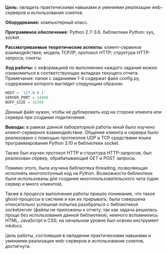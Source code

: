 **Цель:** овладеть практическими навыками и умениями реализации web-серверов и
использования сокетов.

**Оборудование:** компьютерный класс.

**Программное обеспечение:** Python 2.7-3.6, библиотеки Python: sys, socket.

**Рассматриваемые теоретические аспекты**: клиент-сервеное взаимодействие; модель TCP/IP; протокол HTTP; структура HTTP-запроса; сокеты.

**Ход работы:** с информацией по выполнению каждого задания можно ознакомиться в соответствующих вкладках текущего отчета. Примечание: папки с заданиями 1-4 содержат файл config.py, содержимое которого выглядит следующим образом:
```python
HOST = '127.0.0.1'
SERVER_PORT = 14900
BUFF_SIZE = 16384
```
Данный файл нужен, чтобы не дублировать код на стороне клиента или сервера при создании подключения.

**Выводы:** в рамках данной лабораторной работы мной было изучено клиент-серверное взаимодействие. Общение клиента и сервера было реализовано с помощью протоколов UDP и TCP средствами языка программирования Python 3.10 и библиотеки socket. 

Также был изучен протокол HTTP и структура HTTP-запросов, был реализован сервер, обрабатывающий GET и POST запросы. 

Помимо этого, была изучена библиотека threading, позволяющая исполнять многопоточный код на Python. Возможности библиотеки были использованы для создания многопользовательского чата (один сервер и много клиентов).

Также в процессе выполнения работы пришло понимание, что такое ghost-процессы в системе и как их прерывать; была совершена относительно успешная попытка разобраться с библиотекой socketserver (файлы не приложены к отчету, так как задача решилась проще без использования данной библиотеки); немного вспомнились HTML, JavaScript и CSS; на начальном уровне был освоен инструмент mkdocs.

Цель работы, состоявшая в овладении практическими навыками и умениями реализации web-серверов и использования сокетов, достигнута. 
